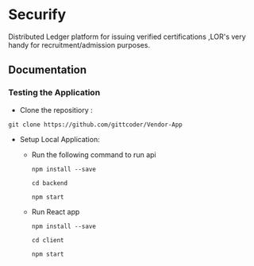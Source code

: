 
# Securify

Distributed Ledger platform for issuing verified certifications ,LOR's very handy for recruitment/admission purposes.










## Documentation

### Testing the Application

- Clone the repositiory :

`git clone https://github.com/gittcoder/Vendor-App `

- Setup Local Application:
    - Run the following command to run api

        `npm install --save`
    
        `cd backend `

        `npm start`

    - Run React app

        `npm install --save`

        `cd client `

        `npm start`



